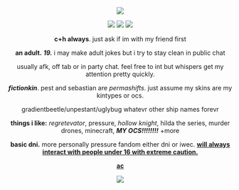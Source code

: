 <p align="center">
  <img src="https://i.postimg.cc/zGvC6Jsq/uuuuuhggggggg.jpg" />
</p>
<p align="center">
  <img src="https://i.postimg.cc/jqG6m0sf/agen.png" /> <img src="https://i.postimg.cc/rsp1Kt2d/huh.png" /> <img src="https://i.postimg.cc/Gmjk44vP/achil.png" />
</p>

<div align="center">
  
**c+h always**. just ask if im with my friend first

**an adult.** ***19.*** i may make adult jokes but i try to stay clean in public chat

usually afk, off tab or in party chat. feel free to int but whispers get my attention pretty quickly.

***fictionkin***. pest and sebastian are *permashifts*. just assume my skins are my kintypes or ocs.

gradientbeetle/unpestant/uglybug whatevr other ship names forevr

**things i like:** *regretevator*, pressure, *hollow knight*, hilda the series, murder drones, minecraft, ***MY OCS!!!!!!!!*** +more

**basic dni.** more personally pressure fandom either dni or iwec. <u>**will always interact with people under 16 with extreme caution.**</u>

[**ac**](https://x.com/misteroldsport/status/1757747832986198515/photo/1)
</div>

<div align="center">

  ![](https://komarev.com/ghpvc/?username=rozzychill&color=b51f13&style=plastic&label=empty-pockets)
  
</div>
